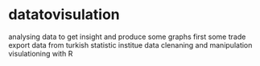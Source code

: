# datatovisulation
analysing data to get insight and produce some graphs
first some trade export data from turkish statistic institue
data clenaning and manipulation
visulationing with R 
